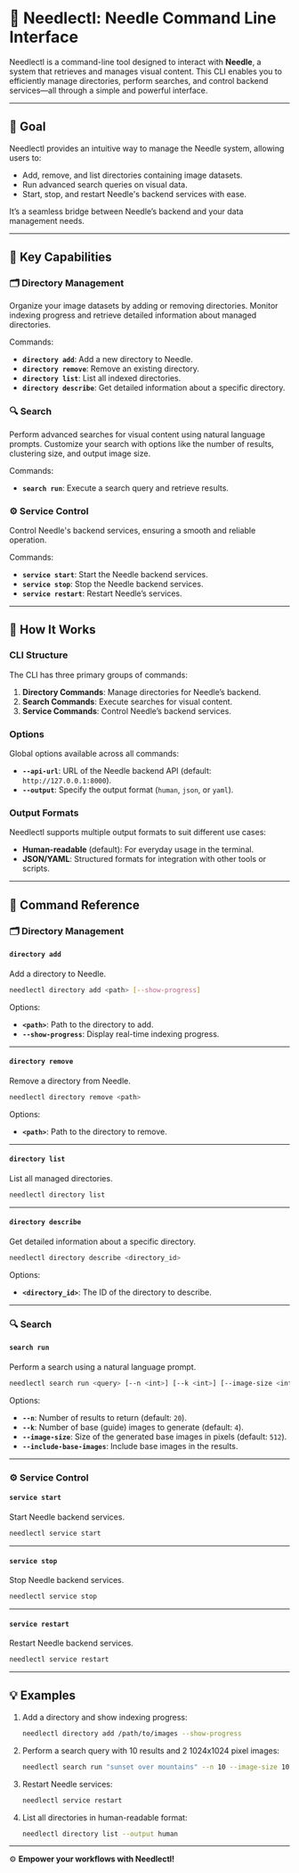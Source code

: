 
# 📌 Needlectl: Needle Command Line Interface  

Needlectl is a command-line tool designed to interact with **Needle**, a system that retrieves and manages visual content. This CLI enables you to efficiently manage directories, perform searches, and control backend services—all through a simple and powerful interface.

---

## 🎯 Goal  

Needlectl provides an intuitive way to manage the Needle system, allowing users to:  
- Add, remove, and list directories containing image datasets.  
- Run advanced search queries on visual data.  
- Start, stop, and restart Needle's backend services with ease.  

It’s a seamless bridge between Needle’s backend and your data management needs.  

---

## 🌟 Key Capabilities  

### 🗂️ Directory Management  
Organize your image datasets by adding or removing directories. Monitor indexing progress and retrieve detailed information about managed directories.  

Commands:  
- **`directory add`**: Add a new directory to Needle.  
- **`directory remove`**: Remove an existing directory.  
- **`directory list`**: List all indexed directories.  
- **`directory describe`**: Get detailed information about a specific directory.  

### 🔍 Search  
Perform advanced searches for visual content using natural language prompts. Customize your search with options like the number of results, clustering size, and output image size.  

Commands:  
- **`search run`**: Execute a search query and retrieve results.  

### ⚙️ Service Control  
Control Needle's backend services, ensuring a smooth and reliable operation.  

Commands:  
- **`service start`**: Start the Needle backend services.  
- **`service stop`**: Stop the Needle backend services.  
- **`service restart`**: Restart Needle’s services.  

---

## 🚀 How It Works  

### CLI Structure  
The CLI has three primary groups of commands:  
1. **Directory Commands**: Manage directories for Needle’s backend.  
2. **Search Commands**: Execute searches for visual content.  
3. **Service Commands**: Control Needle’s backend services.  

### Options  
Global options available across all commands:  
- **`--api-url`**: URL of the Needle backend API (default: `http://127.0.0.1:8000`).  
- **`--output`**: Specify the output format (`human`, `json`, or `yaml`).  

### Output Formats  
Needlectl supports multiple output formats to suit different use cases:  
- **Human-readable** (default): For everyday usage in the terminal.  
- **JSON/YAML**: Structured formats for integration with other tools or scripts.  

---

## 📖 Command Reference  

### 🗂️ Directory Management  

#### **`directory add`**  
Add a directory to Needle.  
```bash
needlectl directory add <path> [--show-progress]
```  
Options:  
- **`<path>`**: Path to the directory to add.  
- **`--show-progress`**: Display real-time indexing progress.  

---

#### **`directory remove`**  
Remove a directory from Needle.  
```bash
needlectl directory remove <path>
```  
Options:  
- **`<path>`**: Path to the directory to remove.  

---

#### **`directory list`**  
List all managed directories.  
```bash
needlectl directory list
```  

---

#### **`directory describe`**  
Get detailed information about a specific directory.  
```bash
needlectl directory describe <directory_id>
```  
Options:  
- **`<directory_id>`**: The ID of the directory to describe.  

---

### 🔍 Search  

#### **`search run`**  
Perform a search using a natural language prompt.  
```bash
needlectl search run <query> [--n <int>] [--k <int>] [--image-size <int>] [--include-base-images]
```  
Options:  
- **`--n`**: Number of results to return (default: `20`).  
- **`--k`**: Number of base (guide) images to generate (default: `4`).  
- **`--image-size`**: Size of the generated base images in pixels (default: `512`).  
- **`--include-base-images`**: Include base images in the results.  

---

### ⚙️ Service Control  

#### **`service start`**  
Start Needle backend services.  
```bash
needlectl service start
```  

---

#### **`service stop`**  
Stop Needle backend services.  
```bash
needlectl service stop
```  

---

#### **`service restart`**  
Restart Needle backend services.  
```bash
needlectl service restart
```  

---

## 💡 Examples  

1. Add a directory and show indexing progress:  
   ```bash
   needlectl directory add /path/to/images --show-progress
   ```  

2. Perform a search query with 10 results and 2 1024x1024 pixel images:  
   ```bash
   needlectl search run "sunset over mountains" --n 10 --image-size 1024 --k 2
   ```  

3. Restart Needle services:  
   ```bash
   needlectl service restart
   ```  

4. List all directories in human-readable format:  
   ```bash
   needlectl directory list --output human
   ```  

---

⚙️ **Empower your workflows with Needlectl!**
